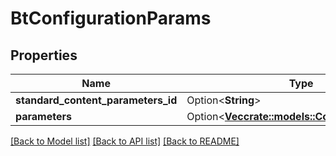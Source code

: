 # BtConfigurationParams

## Properties

Name | Type | Description | Notes
------------ | ------------- | ------------- | -------------
**standard_content_parameters_id** | Option<**String**> |  | [optional]
**parameters** | Option<[**Vec<crate::models::ConfigurationEntry>**](ConfigurationEntry.md)> |  | [optional]

[[Back to Model list]](../README.md#documentation-for-models) [[Back to API list]](../README.md#documentation-for-api-endpoints) [[Back to README]](../README.md)


